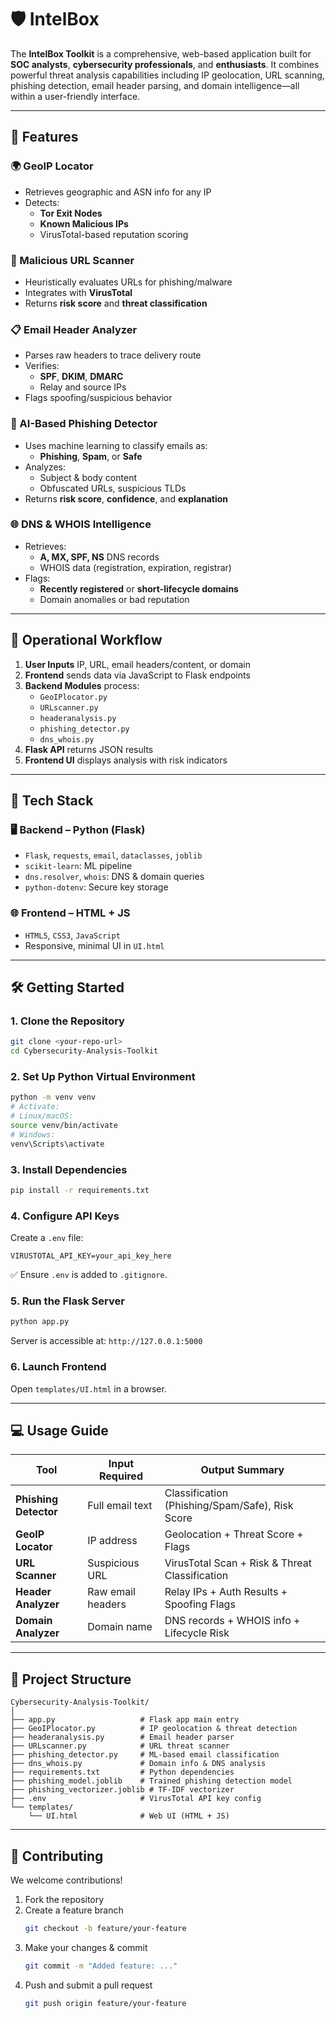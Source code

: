 
# 🛡️ IntelBox

The **IntelBox Toolkit** is a comprehensive, web-based application built for **SOC analysts**, **cybersecurity professionals**, and **enthusiasts**. It combines powerful threat analysis capabilities including IP geolocation, URL scanning, phishing detection, email header parsing, and domain intelligence—all within a user-friendly interface.

---

## 🚀 Features

### 🌍 GeoIP Locator
- Retrieves geographic and ASN info for any IP
- Detects:
  - **Tor Exit Nodes**
  - **Known Malicious IPs**
  - VirusTotal-based reputation scoring

### 🔗 Malicious URL Scanner
- Heuristically evaluates URLs for phishing/malware
- Integrates with **VirusTotal**
- Returns **risk score** and **threat classification**

### 📋 Email Header Analyzer
- Parses raw headers to trace delivery route
- Verifies:
  - **SPF**, **DKIM**, **DMARC**
  - Relay and source IPs
- Flags spoofing/suspicious behavior

### 🎣 AI-Based Phishing Detector
- Uses machine learning to classify emails as:
  - **Phishing**, **Spam**, or **Safe**
- Analyzes:
  - Subject & body content
  - Obfuscated URLs, suspicious TLDs
- Returns **risk score**, **confidence**, and **explanation**

### 🌐 DNS & WHOIS Intelligence
- Retrieves:
  - **A, MX, SPF, NS** DNS records
  - WHOIS data (registration, expiration, registrar)
- Flags:
  - **Recently registered** or **short-lifecycle domains**
  - Domain anomalies or bad reputation

---

## 🔁 Operational Workflow

1. **User Inputs** IP, URL, email headers/content, or domain
2. **Frontend** sends data via JavaScript to Flask endpoints
3. **Backend Modules** process:
   - `GeoIPlocator.py`
   - `URLscanner.py`
   - `headeranalysis.py`
   - `phishing_detector.py`
   - `dns_whois.py`
4. **Flask API** returns JSON results
5. **Frontend UI** displays analysis with risk indicators

---

## 🧪 Tech Stack

### 🖥️ Backend – Python (Flask)
- `Flask`, `requests`, `email`, `dataclasses`, `joblib`
- `scikit-learn`: ML pipeline
- `dns.resolver`, `whois`: DNS & domain queries
- `python-dotenv`: Secure key storage

### 🌐 Frontend – HTML + JS
- `HTML5`, `CSS3`, `JavaScript`
- Responsive, minimal UI in `UI.html`

---

## 🛠️ Getting Started

### 1. Clone the Repository
```bash
git clone <your-repo-url>
cd Cybersecurity-Analysis-Toolkit
```

### 2. Set Up Python Virtual Environment
```bash
python -m venv venv
# Activate:
# Linux/macOS:
source venv/bin/activate
# Windows:
venv\Scripts\activate
```

### 3. Install Dependencies
```bash
pip install -r requirements.txt
```

### 4. Configure API Keys
Create a `.env` file:
```env
VIRUSTOTAL_API_KEY=your_api_key_here
```
✅ Ensure `.env` is added to `.gitignore`.

### 5. Run the Flask Server
```bash
python app.py
```
Server is accessible at: `http://127.0.0.1:5000`

### 6. Launch Frontend
Open `templates/UI.html` in a browser.

---

## 💻 Usage Guide

| Tool              | Input Required         | Output Summary                                  |
|------------------|------------------------|--------------------------------------------------|
| **Phishing Detector** | Full email text       | Classification (Phishing/Spam/Safe), Risk Score  |
| **GeoIP Locator**     | IP address            | Geolocation + Threat Score + Flags               |
| **URL Scanner**       | Suspicious URL        | VirusTotal Scan + Risk & Threat Classification   |
| **Header Analyzer**   | Raw email headers     | Relay IPs + Auth Results + Spoofing Flags        |
| **Domain Analyzer**   | Domain name           | DNS records + WHOIS info + Lifecycle Risk        |

---

## 📂 Project Structure

```
Cybersecurity-Analysis-Toolkit/
│
├── app.py                   # Flask app main entry
├── GeoIPlocator.py          # IP geolocation & threat detection
├── headeranalysis.py        # Email header parser
├── URLscanner.py            # URL threat scanner
├── phishing_detector.py     # ML-based email classification
├── dns_whois.py             # Domain info & DNS analysis
├── requirements.txt         # Python dependencies
├── phishing_model.joblib    # Trained phishing detection model
├── phishing_vectorizer.joblib # TF-IDF vectorizer
├── .env                     # VirusTotal API key config
└── templates/
    └── UI.html              # Web UI (HTML + JS)
```

---

## 🤝 Contributing

We welcome contributions!

1. Fork the repository
2. Create a feature branch
   ```bash
   git checkout -b feature/your-feature
   ```
3. Make your changes & commit
   ```bash
   git commit -m "Added feature: ..."
   ```
4. Push and submit a pull request
   ```bash
   git push origin feature/your-feature
   ```
